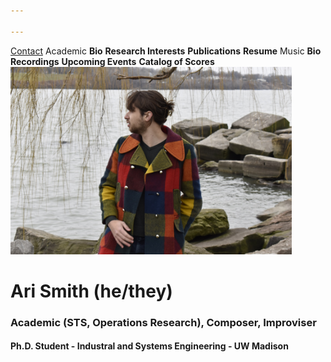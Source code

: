 ```yaml
---

---
```


<div class="sidenav">
  <a href="contact">Contact</a>
  <c>Academic</c>
  <!-- <div class="dropdown-container"> -->
    <b href="academic-bio">Bio</b>
    <b href="research-interests">Research Interests</b>
    <b href="publications">Publications</b>
    <b href="resume">Resume</b>
  <!-- </div> -->
  <c>Music</c>
  <!-- <div class="dropdown-container"> -->
    <b href="music-bio">Bio</b>
    <b href="recordings">Recordings</b>
    <b href="upcoming">Upcoming Events</b>
    <b href="catalog-of-works">Catalog of Scores</b>
  <!-- </div> -->
</div>

<img src="DSC0289.jpg" width="450" height="300">

# Ari Smith (he/they)
### Academic (STS, Operations Research), Composer, Improviser
#### Ph.D. Student - Industral and Systems Engineering - UW Madison
